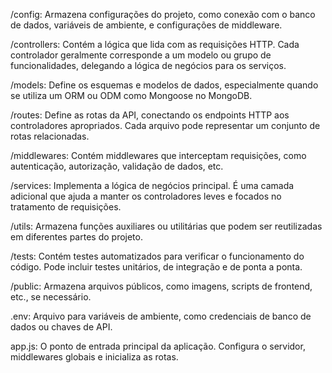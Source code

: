 /config: Armazena configurações do projeto, como conexão com o banco de dados, variáveis de ambiente, e configurações de middleware.

/controllers: Contém a lógica que lida com as requisições HTTP. Cada controlador geralmente corresponde a um modelo ou grupo de funcionalidades, delegando a lógica de negócios para os serviços.

/models: Define os esquemas e modelos de dados, especialmente quando se utiliza um ORM ou ODM como Mongoose no MongoDB.

/routes: Define as rotas da API, conectando os endpoints HTTP aos controladores apropriados. Cada arquivo pode representar um conjunto de rotas relacionadas.

/middlewares: Contém middlewares que interceptam requisições, como autenticação, autorização, validação de dados, etc.

/services: Implementa a lógica de negócios principal. É uma camada adicional que ajuda a manter os controladores leves e focados no tratamento de requisições.

/utils: Armazena funções auxiliares ou utilitárias que podem ser reutilizadas em diferentes partes do projeto.

/tests: Contém testes automatizados para verificar o funcionamento do código. Pode incluir testes unitários, de integração e de ponta a ponta.

/public: Armazena arquivos públicos, como imagens, scripts de frontend, etc., se necessário.

.env: Arquivo para variáveis de ambiente, como credenciais de banco de dados ou chaves de API.

app.js: O ponto de entrada principal da aplicação. Configura o servidor, middlewares globais e inicializa as rotas.